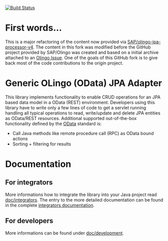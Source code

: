 [![Build Status](https://travis-ci.org/exxcellent/olingo-jpa-processor-v4.svg?branch=eXXcellent_adaptions)](https://travis-ci.org/exxcellent/olingo-jpa-processor-v4)

# First words...
This is a major refactoring of the content now provided via [SAP/olingo-jpa-processor-v4](https://github.com/SAP/olingo-jpa-processor-v4). The content in this fork was modified before the GitHub project provided by SAP/Olingo was created and based on a initial archive attached to an [Olingo Issue](https://issues.apache.org/jira/browse/OLINGO-1010). One of the goals of this GitHub fork is to give back most of the code contributions to the origin project.

# Generic OLingo (OData) JPA Adapter
This library implements functionality to enable CRUD operations for an JPA based data model in a OData (REST) environment.
Developers using this library have to write only a few lines of code to get a servlet running handling all typical operations to read, write/update and delete JPA entities as OData/REST resources. Additional supported out-of-the-box functionality defined by the [OData](http://www.odata.org/) standard is:
* Call Java methods like remote procedure call (RPC) as OData bound actions
* Sorting + filtering for results

# Documentation
## For integrators
More informations how to integrate the library into your Java project read [doc/integrators](doc/integrators/GetStarted.md). The entry to the more detailed documentation can be found in the complete [integrators documentation](doc/integrators/TOC.md).

## For developers
More informations can be found under [doc/development](doc/development/Project-Structure.md).
